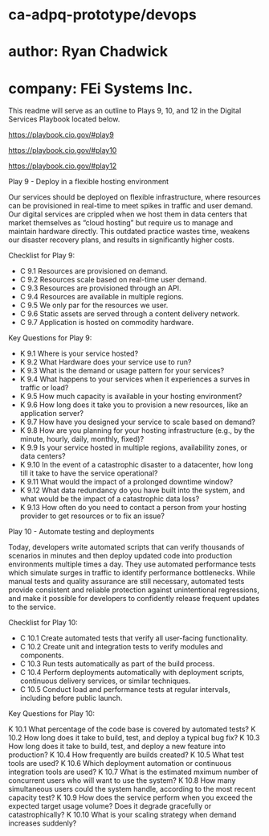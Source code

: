 # ca-adpq-prototype/devops
# author:  Ryan Chadwick
# company: FEi Systems Inc.

This readme will serve as an outline to Plays 9, 10, and 12
in the Digital Services Playbook located below.

https://playbook.cio.gov/#play9

https://playbook.cio.gov/#play10

https://playbook.cio.gov/#play12

Play 9 - Deploy in a flexible hosting environment

Our services should be deployed on flexible infrastructure,
where resources can be provisioned in real-time to meet spikes
in traffic and user demand. Our digital services are crippled
when we host them in data centers that market themselves as “cloud hosting”
but require us to manage and maintain hardware directly. This outdated
practice wastes time, weakens our disaster recovery plans, and results
in significantly higher costs.

Checklist for Play 9:

* C 9.1   Resources are provisioned on demand.
* C 9.2   Resources scale based on real-time user demand.
* C 9.3   Resources are provisioned through an API.
* C 9.4   Resources are available in multiple regions.
* C 9.5   We only par for the resources we user.
* C 9.6   Static assets are served through a content delivery network.
* C 9.7   Application is hosted on commodity hardware.

Key Questions for Play 9:

* K 9.1   Where is your service hosted?
* K 9.2   What Hardware does your service use to run?
* K 9.3   What is the demand or usage pattern for your services?
* K 9.4   What happens to your services when it experiences a surves in traffic or load?
* K 9.5   How much capacity is available in your hosting environment?
* K 9.6   How long does it take you to provision a new resources, like an application server?
* K 9.7   How have you designed your service to scale based on demand?
* K 9.8   How are you planning for your hosting infrastructure (e.g., by the minute, hourly, daily, monthly, fixed)?
* K 9.9   Is your service hosted in multiple regions, availability zones, or data centers?
* K 9.10  In the event of a catastrophic disaster to a datacenter, how long till it take to have the service operational?
* K 9.11  What would the impact of a prolonged downtime window?
* K 9.12  What data redundancy do you have built into the system, and what would be the impact of a catastrophic data loss?
* K 9.13  How often do you need to contact a person from your hosting provider to get resources or to fix an issue?

Play 10 - Automate testing and deployments

Today, developers write automated scripts that can verify thousands
of scenarios in minutes and then deploy updated code into production
environments multiple times a day. They use automated performance tests
which simulate surges in traffic to identify performance bottlenecks.
While manual tests and quality assurance are still necessary, automated
tests provide consistent and reliable protection against unintentional
regressions, and make it possible for developers to confidently release
frequent updates to the service.

Checklist for Play 10:

* C 10.1  Create automated tests that verify all user-facing functionality.
* C 10.2  Create unit and integration tests to verify modules and components.
* C 10.3  Run tests automatically as part of the build process.
* C 10.4  Perform deployments automatically with deployment scripts, continuous delivery services, or similar techniques.
* C 10.5  Conduct load and performance tests at regular intervals, including before public launch.

Key Questions for Play 10:

K 10.1  What percentage of the code base is covered by automated tests?
K 10.2  How long does it take to build, test, and deploy a typical bug fix?
K 10.3  How long does it take to build, test, and deploy a new feature into production?
K 10.4  How frequently are builds created?
K 10.5  What test tools are used?
K 10.6  Which deployment automation or continuous integration tools are used?
K 10.7  What is the estimated mximum number of concurrent users who will want to use the system?
K 10.8  How many simultaneous users could the system handle, according to the most recent capacity test?
K 10.9  How does the service perform when you exceed the expected target usage volume?  Does it degrade gracefully or catastrophically?
K 10.10 What is your scaling strategy when demand increases suddenly?
